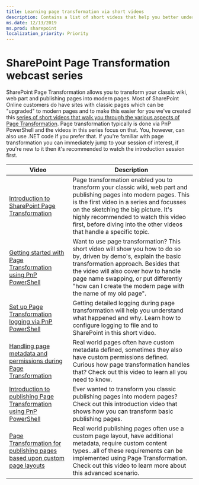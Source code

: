 ```yaml
---
title: Learning page transformation via short videos
description: Contains a list of short videos that help you better understand and use page transformation
ms.date: 12/13/2019
ms.prod: sharepoint
localization_priority: Priority
---
```


# SharePoint Page Transformation webcast series

SharePoint Page Transformation allows you to transform your classic wiki, web part and publishing pages into modern pages. Most of SharePoint Online customers do have sites with classic pages which can be "upgraded" to modern pages and to make this easier for you we've created this [series of short videos that walk you through the various aspects of Page Transformation](https://aka.ms/sppnp-pagetransformationvideos). Page transformation typically is done via PnP PowerShell and the videos in this series focus on that. You, however, can also use .NET code if you prefer that. If you're familiar with page transformation you can immediately jump to your session of interest, if you're new to it then it's recommended to watch the introduction session first.

Video | Description
------| -----------
[Introduction to SharePoint Page Transformation](https://youtu.be/F5POxZPIy84) | Page transformation enabled you to transform your classic wiki, web part and publishing pages into modern pages. This is the first video in a series and focusses on the sketching the big picture. It's highly recommended to watch this video first, before diving into the other videos that handle a specific topic.
[Getting started with Page Transformation using PnP PowerShell](https://youtu.be/Rms93DCySmU) | Want to use page transformation? This short video will show you how to do so by, driven by demo's, explain the basic transformation approach. Besides that the video will also cover how to handle page name swapping, or put differently "how can I create the modern page with the name of my old page".
[Set up Page Transformation logging via PnP PowerShell](https://youtu.be/C-o44mvkJSQ) | Getting detailed logging during page transformation will help you understand what happened and why. Learn how to configure logging to file and to SharePoint in this short video.
[Handling page metadata and permissions during Page Transformation](https://youtu.be/_VvpZoLN-9o) | Real world pages often have custom metadata defined, sometimes they also have custom permissions defined. Curious how page transformation handles that? Check out this video to learn all you need to know.
[Introduction to publishing Page Transformation using PnP PowerShell](https://youtu.be/AcX4_BKoPvg) | Ever wanted to transform you classic publishing pages into modern pages? Check out this introduction video that shows how you can transform basic publishing pages.
[Page Transformation for publishing pages based upon custom page layouts](https://youtu.be/MDm9xyFJ88U) | Real world publishing pages often use a custom page layout, have additional metadata, require custom content types...all of these requirements can be implemented using Page Transformation. Check out this video to learn more about this advanced scenario.

